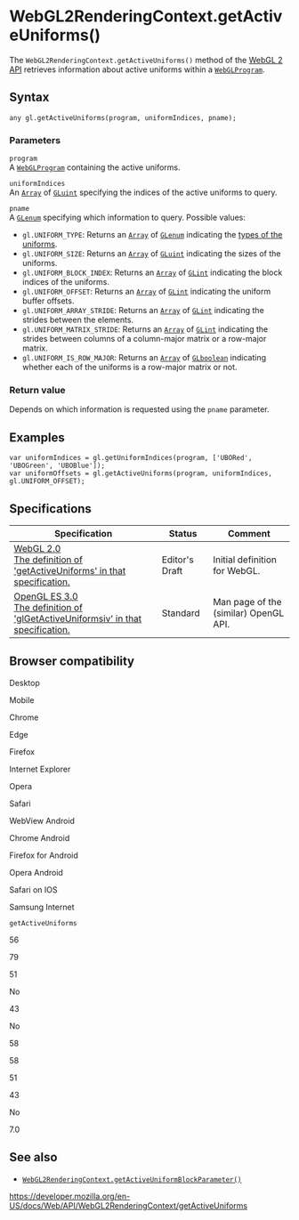 WebGL2RenderingContext.getActiveUniforms()
==========================================

The `WebGL2RenderingContext.getActiveUniforms()` method of the [WebGL 2 API](../webgl_api) retrieves information about active uniforms within a [`WebGLProgram`](../webglprogram).

Syntax
------

    any gl.getActiveUniforms(program, uniformIndices, pname);

### Parameters

`program`  
A [`WebGLProgram`](../webglprogram) containing the active uniforms.

`uniformIndices`  
An [`Array`](https://developer.mozilla.org/en-US/docs/Web/JavaScript/Reference/Global_Objects/Array) of [`GLuint`](../webgl_api/types) specifying the indices of the active uniforms to query.

`pname`  
A [`GLenum`](../webgl_api/types) specifying which information to query. Possible values:

-   `gl.UNIFORM_TYPE`: Returns an [`Array`](https://developer.mozilla.org/en-US/docs/Web/JavaScript/Reference/Global_Objects/Array) of [`GLenum`](../webgl_api/types) indicating the [types of the uniforms](../webglrenderingcontext/getuniform#return_value).
-   `gl.UNIFORM_SIZE`: Returns an [`Array`](https://developer.mozilla.org/en-US/docs/Web/JavaScript/Reference/Global_Objects/Array) of [`GLuint`](../webgl_api/types) indicating the sizes of the uniforms.
-   `gl.UNIFORM_BLOCK_INDEX`: Returns an [`Array`](https://developer.mozilla.org/en-US/docs/Web/JavaScript/Reference/Global_Objects/Array) of [`GLint`](../webgl_api/types) indicating the block indices of the uniforms.
-   `gl.UNIFORM_OFFSET`: Returns an [`Array`](https://developer.mozilla.org/en-US/docs/Web/JavaScript/Reference/Global_Objects/Array) of [`GLint`](../webgl_api/types) indicating the uniform buffer offsets.
-   `gl.UNIFORM_ARRAY_STRIDE`: Returns an [`Array`](https://developer.mozilla.org/en-US/docs/Web/JavaScript/Reference/Global_Objects/Array) of [`GLint`](../webgl_api/types) indicating the strides between the elements.
-   `gl.UNIFORM_MATRIX_STRIDE`: Returns an [`Array`](https://developer.mozilla.org/en-US/docs/Web/JavaScript/Reference/Global_Objects/Array) of [`GLint`](../webgl_api/types) indicating the strides between columns of a column-major matrix or a row-major matrix.
-   `gl.UNIFORM_IS_ROW_MAJOR`: Returns an [`Array`](https://developer.mozilla.org/en-US/docs/Web/JavaScript/Reference/Global_Objects/Array) of [`GLboolean`](../webgl_api/types) indicating whether each of the uniforms is a row-major matrix or not.

### Return value

Depends on which information is requested using the `pname` parameter.

Examples
--------

    var uniformIndices = gl.getUniformIndices(program, ['UBORed', 'UBOGreen', 'UBOBlue']);
    var uniformOffsets = gl.getActiveUniforms(program, uniformIndices, gl.UNIFORM_OFFSET);

Specifications
--------------

<table><thead><tr class="header"><th>Specification</th><th>Status</th><th>Comment</th></tr></thead><tbody><tr class="odd"><td><a href="https://www.khronos.org/registry/webgl/specs/latest/2.0/#3.7.16">WebGL 2.0<br />
<span class="small">The definition of 'getActiveUniforms' in that specification.</span></a></td><td><span class="spec-ed">Editor's Draft</span></td><td>Initial definition for WebGL.</td></tr><tr class="even"><td><a href="https://www.khronos.org/opengles/sdk/docs/man3/html/glGetActiveUniformsiv.xhtml">OpenGL ES 3.0<br />
<span class="small">The definition of 'glGetActiveUniformsiv' in that specification.</span></a></td><td><span class="spec-standard">Standard</span></td><td>Man page of the (similar) OpenGL API.</td></tr></tbody></table>

Browser compatibility
---------------------

Desktop

Mobile

Chrome

Edge

Firefox

Internet Explorer

Opera

Safari

WebView Android

Chrome Android

Firefox for Android

Opera Android

Safari on IOS

Samsung Internet

`getActiveUniforms`

56

79

51

No

43

No

58

58

51

43

No

7.0

See also
--------

-   [`WebGL2RenderingContext.getActiveUniformBlockParameter()`](getactiveuniformblockparameter)

<a href="https://developer.mozilla.org/en-US/docs/Web/API/WebGL2RenderingContext/getActiveUniforms" class="_attribution-link">https://developer.mozilla.org/en-US/docs/Web/API/WebGL2RenderingContext/getActiveUniforms</a>
